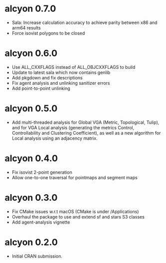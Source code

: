 # alcyon 0.7.0

* Sala: Increase calculation accuracy to achieve parity between x86 and arm64 results
* Force isovist polygons to be closed

# alcyon 0.6.0

* Use ALL_CXXFLAGS instead of ALL_OBJCXXFLAGS to build
* Update to latest sala which now contains genlib
* Add pkgdown and fix descriptions
* Fix agent analysis and unlinking sanitizer errors
* Add point-to-point unlinking

# alcyon 0.5.0

* Add multi-threaded analysis for Global VGA (Metric, Topological, Tulip), and for VGA Local analysis (generating the metrics Control, Controllability and Clustering Coefficient), as well as a new algorithm for Local analysis using an adjacency matrix.

# alcyon 0.4.0

* Fix isovist 2-point generation
* Allow one-to-one traversal for pointmaps and segment maps

# alcyon 0.3.0

* Fix CMake issues w.r.t macOS (CMake is under /Applications)
* Overhaul the package to use and extend sf and stars S3 classes
* Add agent-analysis vignette

# alcyon 0.2.0

* Initial CRAN submission.
